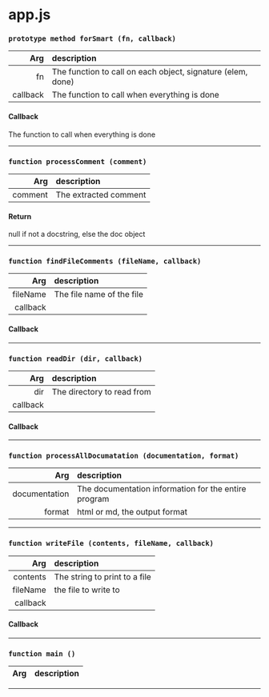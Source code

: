 # app.js

### ``` prototype method forSmart (fn, callback) ```

| Arg | description |
| --: | :-- |
| fn | The function to call on each object, signature (elem, done) |
| callback | The function to call when everything is done |




#### Callback

The function to call when everything is done





---

### ``` function processComment (comment) ```

| Arg | description |
| --: | :-- |
| comment | The extracted comment |



#### Return
 
null if not a docstring, else the doc object


---

### ``` function findFileComments (fileName, callback) ```

| Arg | description |
| --: | :-- |
| fileName | The file name of the file |
| callback |  |




#### Callback





---

### ``` function readDir (dir, callback) ```

| Arg | description |
| --: | :-- |
| dir | The directory to read from |
| callback |  |




#### Callback





---

### ``` function processAllDocumatation (documentation, format) ```

| Arg | description |
| --: | :-- |
| documentation | The documentation information for the entire program |
| format | html or md, the output format |





---

### ``` function writeFile (contents, fileName, callback) ```

| Arg | description |
| --: | :-- |
| contents | The string to print to a file |
| fileName | the file to write to |
| callback |  |




#### Callback





---

### ``` function main () ```

| Arg | description |
| --: | :-- |





---

